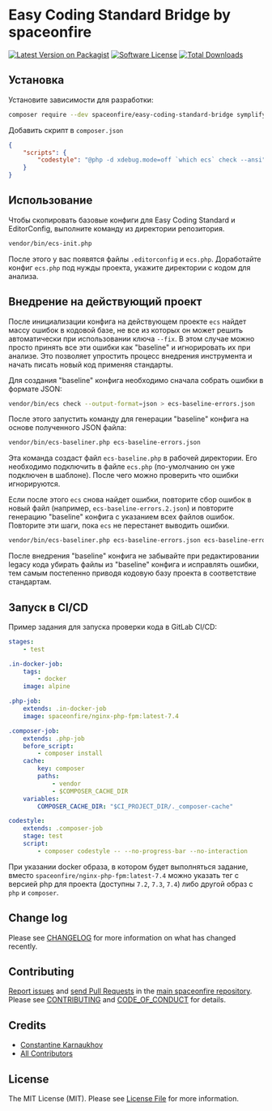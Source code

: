 # Easy Coding Standard Bridge by spaceonfire

[![Latest Version on Packagist][ico-version]][link-packagist]
[![Software License][ico-license]](LICENSE.md)
[![Total Downloads][ico-downloads]][link-packagist]

## Установка

Установите зависимости для разработки:

```bash
composer require --dev spaceonfire/easy-coding-standard-bridge symplify/easy-coding-standard symfony/var-exporter
```

Добавить скрипт в `composer.json`

```json
{
    "scripts": {
        "codestyle": "@php -d xdebug.mode=off `which ecs` check --ansi"
    }
}
```

## Использование

Чтобы скопировать базовые конфиги для Easy Coding Standard и EditorConfig, выполните команду из директории репозитория.

```bash
vendor/bin/ecs-init.php
```

После этого у вас появятся файлы `.editorconfig` и `ecs.php`. Доработайте конфиг `ecs.php` под нужды проекта, укажите
директории с кодом для анализа.

## Внедрение на действующий проект

После инициализации конфига на действующем проекте `ecs` найдет массу ошибок в кодовой базе, не все из которых он может
решить автоматически при использовании ключа `--fix`. В этом случае можно просто принять все эти ошибки как "baseline"
и игнорировать их при анализе. Это позволяет упростить процесс внедрения инструмента и начать писать новый код применяя
стандарты.

Для создания "baseline" конфига необходимо сначала собрать ошибки в формате JSON:

```bash
vendor/bin/ecs check --output-format=json > ecs-baseline-errors.json
```

После этого запустить команду для генерации "baseline" конфига на основе полученного JSON файла:

```bash
vendor/bin/ecs-baseliner.php ecs-baseline-errors.json
```

Эта команда создаст файл `ecs-baseline.php` в рабочей директории. Его необходимо подключить в файле `ecs.php`
(по-умолчанию он уже подключен в шаблоне). После чего можно проверить что ошибки игнорируются.

Если после этого `ecs` снова найдет ошибки, повторите сбор ошибок в новый файл (например, `ecs-baseline-errors.2.json`)
и повторите генерацию "baseline" конфига с указанием всех файлов ошибок. Повторите эти шаги, пока `ecs` не перестанет
выводить ошибки.

```bash
vendor/bin/ecs-baseliner.php ecs-baseline-errors.json ecs-baseline-errors.2.json
```

После внедрения "baseline" конфига не забывайте при редактировании legacy кода убирать файлы из "baseline" конфига и
исправлять ошибки, тем самым постепенно приводя кодовую базу проекта в соответствие стандартам.

## Запуск в CI/CD

Пример задания для запуска проверки кода в GitLab CI/CD:

```yml
stages:
    - test

.in-docker-job:
    tags:
        - docker
    image: alpine

.php-job:
    extends: .in-docker-job
    image: spaceonfire/nginx-php-fpm:latest-7.4

.composer-job:
    extends: .php-job
    before_script:
        - composer install
    cache:
        key: composer
        paths:
            - vendor
            - $COMPOSER_CACHE_DIR
    variables:
        COMPOSER_CACHE_DIR: "$CI_PROJECT_DIR/._composer-cache"

codestyle:
    extends: .composer-job
    stage: test
    script:
        - composer codestyle -- --no-progress-bar --no-interaction
```

При указании docker образа, в котором будет выполняться задание, вместо `spaceonfire/nginx-php-fpm:latest-7.4` можно
указать тег с версией php для проекта (доступны `7.2`, `7.3`, `7.4`) либо другой образ с `php` и `composer`.

## Change log

Please see [CHANGELOG](CHANGELOG.md) for more information on what has changed recently.

## Contributing

[Report issues][link-issues] and [send Pull Requests][link-pulls] in the [main spaceonfire repository][link-monorepo].
Please see [CONTRIBUTING][link-contributing] and [CODE_OF_CONDUCT][link-code-of-conduct] for details.

## Credits

-   [Constantine Karnaukhov][link-author]
-   [All Contributors][link-contributors]

## License

The MIT License (MIT). Please see [License File](LICENSE.md) for more information.

[ico-version]: https://img.shields.io/packagist/v/spaceonfire/easy-coding-standard-bridge.svg?style=flat-square
[ico-license]: https://img.shields.io/badge/license-MIT-brightgreen.svg?style=flat-square
[ico-downloads]: https://img.shields.io/packagist/dt/spaceonfire/easy-coding-standard-bridge.svg?style=flat-square
[link-packagist]: https://packagist.org/packages/spaceonfire/easy-coding-standard-bridge
[link-author]: https://github.com/hustlahusky
[link-contributors]: ../../contributors
[link-monorepo]: https://github.com/spaceonfire/spaceonfire
[link-issues]: https://github.com/spaceonfire/spaceonfire/issues
[link-pulls]: https://github.com/spaceonfire/spaceonfire/pulls
[link-contributing]: https://github.com/spaceonfire/spaceonfire/blob/master/CONTRIBUTING.md
[link-code-of-conduct]: https://github.com/spaceonfire/spaceonfire/blob/master/CODE_OF_CONDUCT.md
